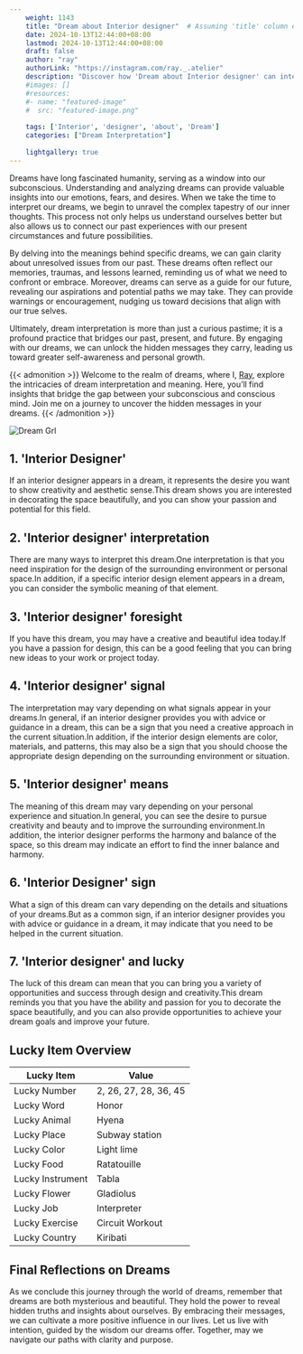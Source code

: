 ```yaml
---
    weight: 1143
    title: "Dream about Interior designer"  # Assuming 'title' column exists
    date: 2024-10-13T12:44:00+08:00
    lastmod: 2024-10-13T12:44:00+08:00
    draft: false
    author: "ray"
    authorLink: "https://instagram.com/ray._.atelier"
    description: "Discover how 'Dream about Interior designer' can interpret your future and uncover its significant meanings in your life."
    #images: []
    #resources:
    #- name: "featured-image"
    #  src: "featured-image.png"
    
    tags: ['Interior', 'designer', 'about', 'Dream']
    categories: ["Dream Interpretation"]
    
    lightgallery: true
---
```

    
Dreams have long fascinated humanity, serving as a window into our subconscious. Understanding and analyzing dreams can provide valuable insights into our emotions, fears, and desires. When we take the time to interpret our dreams, we begin to unravel the complex tapestry of our inner thoughts. This process not only helps us understand ourselves better but also allows us to connect our past experiences with our present circumstances and future possibilities.

By delving into the meanings behind specific dreams, we can gain clarity about unresolved issues from our past. These dreams often reflect our memories, traumas, and lessons learned, reminding us of what we need to confront or embrace. Moreover, dreams can serve as a guide for our future, revealing our aspirations and potential paths we may take. They can provide warnings or encouragement, nudging us toward decisions that align with our true selves.

Ultimately, dream interpretation is more than just a curious pastime; it is a profound practice that bridges our past, present, and future. By engaging with our dreams, we can unlock the hidden messages they carry, leading us toward greater self-awareness and personal growth.

{{< admonition >}}
Welcome to the realm of dreams, where I, [Ray](https://instagram.com/ray._.atelier), explore the intricacies of dream interpretation and meaning. Here, you’ll find insights that bridge the gap between your subconscious and conscious mind. Join me on a journey to uncover the hidden messages in your dreams.
{{< /admonition >}}

![Dream Grl](https://cdn.pixabay.com/photo/2017/11/02/03/35/gothic-2910057_1280.jpg "Dream Grl")

## 1. 'Interior Designer'
If an interior designer appears in a dream, it represents the desire you want to show creativity and aesthetic sense.This dream shows you are interested in decorating the space beautifully, and you can show your passion and potential for this field.

## 2. 'Interior designer' interpretation
There are many ways to interpret this dream.One interpretation is that you need inspiration for the design of the surrounding environment or personal space.In addition, if a specific interior design element appears in a dream, you can consider the symbolic meaning of that element.

## 3. 'Interior designer' foresight
If you have this dream, you may have a creative and beautiful idea today.If you have a passion for design, this can be a good feeling that you can bring new ideas to your work or project today.

## 4. 'Interior designer' signal
The interpretation may vary depending on what signals appear in your dreams.In general, if an interior designer provides you with advice or guidance in a dream, this can be a sign that you need a creative approach in the current situation.In addition, if the interior design elements are color, materials, and patterns, this may also be a sign that you should choose the appropriate design depending on the surrounding environment or situation.

## 5. 'Interior designer' means
The meaning of this dream may vary depending on your personal experience and situation.In general, you can see the desire to pursue creativity and beauty and to improve the surrounding environment.In addition, the interior designer performs the harmony and balance of the space, so this dream may indicate an effort to find the inner balance and harmony.

## 6. 'Interior Designer' sign
What a sign of this dream can vary depending on the details and situations of your dreams.But as a common sign, if an interior designer provides you with advice or guidance in a dream, it may indicate that you need to be helped in the current situation.

## 7. 'Interior designer' and lucky
The luck of this dream can mean that you can bring you a variety of opportunities and success through design and creativity.This dream reminds you that you have the ability and passion for you to decorate the space beautifully, and you can also provide opportunities to achieve your dream goals and improve your future.

## Lucky Item Overview
| Lucky Item          | Value              |
|---------------|--------------------|
| Lucky Number        | 2, 26, 27, 28, 36, 45  |
| Lucky Word          | Honor |
| Lucky Animal        | Hyena |
| Lucky Place         | Subway station     |
| Lucky Color         | Light lime     |
| Lucky Food          | Ratatouille      |
| Lucky Instrument    | Tabla |
| Lucky Flower        | Gladiolus    |
| Lucky Job           | Interpreter       |
| Lucky Exercise      | Circuit Workout  |
| Lucky Country       | Kiribati    |


##  Final Reflections on Dreams

As we conclude this journey through the world of dreams, remember that dreams are both mysterious and beautiful. They hold the power to reveal hidden truths and insights about ourselves. By embracing their messages, we can cultivate a more positive influence in our lives. Let us live with intention, guided by the wisdom our dreams offer. Together, may we navigate our paths with clarity and purpose.
